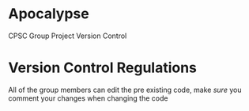 # Apocalypse

CPSC Group Project Version Control

# Version Control Regulations

All of the group members can edit the pre existing code, make *sure* you comment your changes when changing the code
